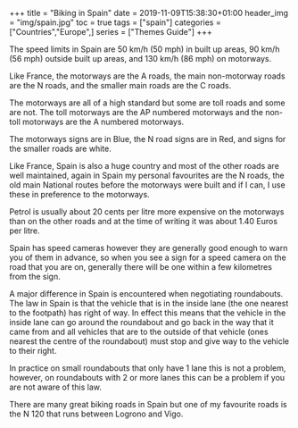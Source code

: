 +++
title = "Biking in Spain"
date = 2019-11-09T15:38:30+01:00
header_img = "img/spain.jpg"
toc = true
tags = ["spain"]
categories = ["Countries","Europe",]
series = ["Themes Guide"]
+++

The speed limits in Spain are 50 km/h (50 mph) in built up areas, 90 km/h (56 mph) outside built up areas, and 130 km/h (86 mph) on motorways.

Like France, the motorways are the A roads, the main non-motorway roads are the N roads, and the smaller main roads are the C roads.

The motorways are all of a high standard but some are toll roads and some are not. The toll motorways are the AP numbered motorways and the non-toll motorways are the A numbered motorways.

The motorways signs are in Blue, the N road signs are in Red, and signs for the smaller roads are white.

Like France, Spain is also a huge country and most of the other roads are well maintained, again in Spain my personal favourites are the N roads, the old main National routes before the motorways were built and if I can, I use these in preference to the motorways.

Petrol is usually about 20 cents per litre more expensive on the motorways than on the other roads and at the time of writing it was about 1.40 Euros per litre.

Spain has speed cameras however they are generally good enough to warn you of them in advance, so when you see a sign for a speed camera on the road that you are on, generally there will be one within a few kilometres from the sign.

A major difference in Spain is encountered when negotiating roundabouts. The law in Spain is that the vehicle that is in the inside lane (the one nearest to the footpath) has right of way. In effect this means that the vehicle in the inside lane can go around the roundabout and go back in the way that it came from and all vehicles that are to the  outside of that vehicle (ones nearest the centre of the roundabout) must stop and give way to the vehicle to their right. 

In practice on small roundabouts that only have 1 lane this is not a problem, however, on roundabouts with 2 or more lanes this can be a problem if you are not aware of this law.

There are many great biking roads in Spain but one of my favourite roads is the N 120 that runs between Logrono and Vigo.
